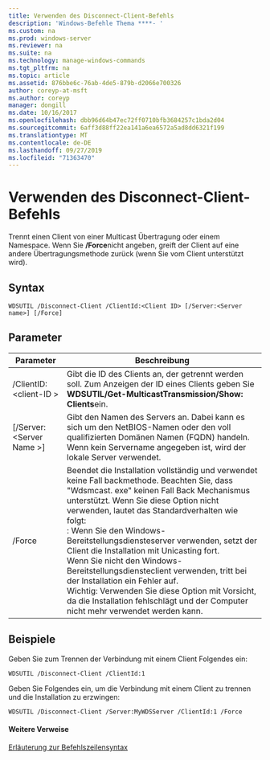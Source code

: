 ```yaml
---
title: Verwenden des Disconnect-Client-Befehls
description: 'Windows-Befehle Thema ****- '
ms.custom: na
ms.prod: windows-server
ms.reviewer: na
ms.suite: na
ms.technology: manage-windows-commands
ms.tgt_pltfrm: na
ms.topic: article
ms.assetid: 876bbe6c-76ab-4de5-879b-d2066e700326
author: coreyp-at-msft
ms.author: coreyp
manager: dongill
ms.date: 10/16/2017
ms.openlocfilehash: dbb96d64b47ec72ff0710bfb3684257c1bda2d04
ms.sourcegitcommit: 6aff3d88ff22ea141a6ea6572a5ad8dd6321f199
ms.translationtype: MT
ms.contentlocale: de-DE
ms.lasthandoff: 09/27/2019
ms.locfileid: "71363470"
---
```

# <a name="using-the-disconnect-client-command"></a>Verwenden des Disconnect-Client-Befehls



Trennt einen Client von einer Multicast Übertragung oder einem Namespace. Wenn Sie **/Force**nicht angeben, greift der Client auf eine andere Übertragungsmethode zurück (wenn Sie vom Client unterstützt wird).

## <a name="syntax"></a>Syntax

```
WDSUTIL /Disconnect-Client /ClientId:<Client ID> [/Server:<Server name>] [/Force]
```

## <a name="parameters"></a>Parameter

|Parameter|Beschreibung|
|---------|-----------|
|/ClientID: \<client-ID >|Gibt die ID des Clients an, der getrennt werden soll. Zum Anzeigen der ID eines Clients geben Sie **WDSUTIL/Get-MulticastTransmission/Show: Clients**ein.|
|[/Server: \<Server Name >]|Gibt den Namen des Servers an. Dabei kann es sich um den NetBIOS-Namen oder den voll qualifizierten Domänen Namen (FQDN) handeln. Wenn kein Servername angegeben ist, wird der lokale Server verwendet.|
|/Force|Beendet die Installation vollständig und verwendet keine Fall backmethode. Beachten Sie, dass "Wdsmcast. exe" keinen Fall Back Mechanismus unterstützt. Wenn Sie diese Option nicht verwenden, lautet das Standardverhalten wie folgt:</br>: Wenn Sie den Windows-Bereitstellungsdiensteserver verwenden, setzt der Client die Installation mit Unicasting fort.</br>Wenn Sie nicht den Windows-Bereitstellungsdiensteclient verwenden, tritt bei der Installation ein Fehler auf.</br>Wichtig: Verwenden Sie diese Option mit Vorsicht, da die Installation fehlschlägt und der Computer nicht mehr verwendet werden kann.|

## <a name="BKMK_examples"></a>Beispiele

Geben Sie zum Trennen der Verbindung mit einem Client Folgendes ein:
```
WDSUTIL /Disconnect-Client /ClientId:1
```
Geben Sie Folgendes ein, um die Verbindung mit einem Client zu trennen und die Installation zu erzwingen:
```
WDSUTIL /Disconnect-Client /Server:MyWDSServer /ClientId:1 /Force
```

#### <a name="additional-references"></a>Weitere Verweise

[Erläuterung zur Befehlszeilensyntax](command-line-syntax-key.md)